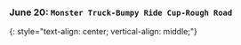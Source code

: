 ### June 20:  **`Monster Truck-Bumpy Ride Cup-Rough Road`**
{: style="text-align: center; vertical-align: middle;"}
